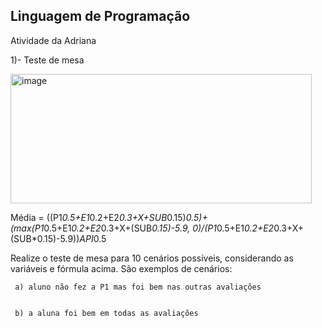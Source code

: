 ## Linguagem de Programação

Atividade da Adriana

1)- Teste de mesa

<img width="482" height="207" alt="image" src="https://github.com/user-attachments/assets/4056bd7f-3655-4f71-a4fb-7fae6c2fbab8" />

Média = ((P1*0.5+E1*0.2+E2*0.3+X+SUB*0.15)*0.5)+(max(P1*0.5+E1*0.2+E2*0.3+X+(SUB*0.15)-5.9, 0)/(P1*0.5+E1*0.2+E2*0.3+X+(SUB*0.15)-5.9))*API*0.5

Realize o teste de mesa para 10 cenários possíveis, considerando as variáveis e fórmula acima.
São exemplos de cenários: 
       
     a) aluno não fez a P1 mas foi bem nas outras avaliações  

     
     b) a aluna foi bem em todas as avaliações
